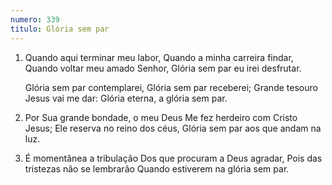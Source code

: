 ```yaml
---
numero: 339
titulo: Glória sem par
---
```

1. Quando aqui terminar meu labor,
   Quando a minha carreira findar,
   Quando voltar meu amado Senhor,
   Glória sem par eu irei desfrutar.

   Glória sem par contemplarei,
   Glória sem par receberei;
   Grande tesouro Jesus vai me dar:
   Glória eterna, a glória sem par.

2. Por Sua grande bondade, o meu Deus
   Me fez herdeiro com Cristo Jesus;
   Ele reserva no reino dos céus,
   Glória sem par aos que andam na luz.

3. É momentânea a tribulação
   Dos que procuram a Deus agradar,
   Pois das tristezas não se lembrarão
   Quando estiverem na glória sem par.
